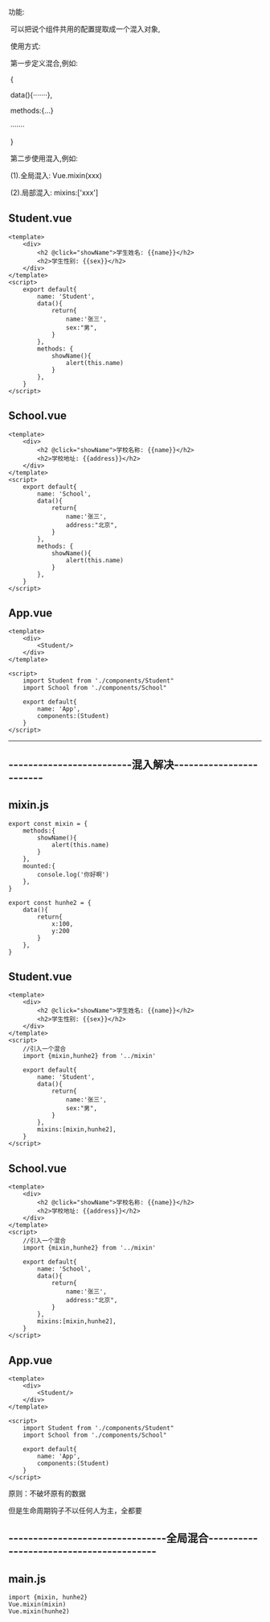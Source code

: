 功能:

​	可以把说个组件共用的配置提取成一个混入对象,

​		使用方式:

​			第一步定义混合,例如:

​				{

​					data(){·······},

​					methods:{...}

​					·······

​			}

​			第二步使用混入,例如:

​				(1).全局混入: Vue.mixin(xxx)

​				(2).局部混入: mixins:['xxx']



## Student.vue

```
<template>
    <div>
        <h2 @click="showName">学生姓名: {{name}}</h2>
        <h2>学生性别: {{sex}}</h2>
    </div>
</template>
<script>
    export default{
        name: 'Student', 
        data(){
            return{
                name:'张三',
                sex:"男",
            }
        },
        methods: {
            showName(){
            	alert(this.name)
            }
        },
    }
</script>
```



## School.vue

```
<template>
    <div>
        <h2 @click="showName">学校名称: {{name}}</h2>
        <h2>学校地址: {{address}}</h2>
    </div>
</template>
<script>
    export default{
        name: 'School', 
        data(){
            return{
                name:'张三',
                address:"北京",
            }
        },
        methods: {
            showName(){
            	alert(this.name)
            }
        },
    }
</script>
```



## App.vue

```
<template>
    <div>
    	<Student/>
    </div>
</template>

<script>
	import Student from './components/Student"
	import School from './components/School"

    export default{
        name: 'App',
        components:(Student) 
    }
</script>
```



--------------

## -------------------------混入解决------------------------

## mixin.js

```
export const mixin = {
	methods:{
		showName(){
			alert(this.name)
		}
	},
	mounted:{
		console.log('你好啊')
	},
}

export const hunhe2 = {
	data(){
		return{
			x:100,
			y:200
		}
	},
}
```



## Student.vue

```
<template>
    <div>
        <h2 @click="showName">学生姓名: {{name}}</h2>
        <h2>学生性别: {{sex}}</h2>
    </div>
</template>
<script>
	//引入一个混合
	import {mixin,hunhe2} from '../mixin'
	
    export default{
        name: 'Student', 
        data(){
            return{
                name:'张三',
                sex:"男",
            }
        },
        mixins:[mixin,hunhe2],
    }
</script>
```



## School.vue

```
<template>
    <div>
        <h2 @click="showName">学校名称: {{name}}</h2>
        <h2>学校地址: {{address}}</h2>
    </div>
</template>
<script>
	//引入一个混合
	import {mixin,hunhe2} from '../mixin'
	
    export default{
        name: 'School', 
        data(){
            return{
                name:'张三',
                address:"北京",
            }
        },
        mixins:[mixin,hunhe2],
    }
</script>
```



## App.vue

```
<template>
    <div>
    	<Student/>
    </div>
</template>

<script>
	import Student from './components/Student"
	import School from './components/School"

    export default{
        name: 'App',
        components:(Student) 
    }
</script>
```

原则：不破坏原有的数据

但是生命周期钩子不以任何人为主，全都要





## --------------------------------全局混合----------------------------------------

## main.js

```
import {mixin, hunhe2} 
Vue.mixin(mixin)
Vue.mixin(hunhe2)
```

